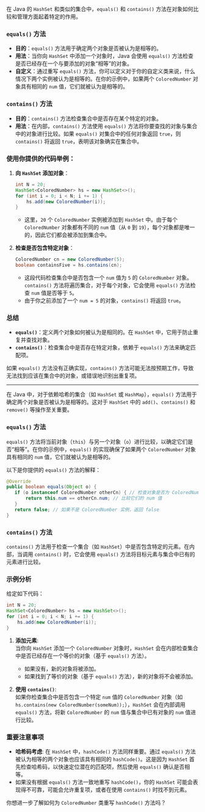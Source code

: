 在 Java 的 `HashSet` 和类似的集合中，`equals()` 和 `contains()` 方法在对象如何比较和管理方面起着特定的作用。

### `equals()` 方法

- **目的**：`equals()` 方法用于确定两个对象是否被认为是相等的。
- **用法**：当你向 `HashSet` 中添加一个对象时，Java 会使用 `equals()` 方法检查是否已经存在一个与要添加的对象“相等”的对象。
- **自定义**：通过重写 `equals()` 方法，你可以定义对于你的自定义类来说，什么情况下两个实例被认为是相等的。在你的示例中，如果两个 `ColoredNumber` 对象具有相同的 `num` 值，它们就被认为是相等的。

### `contains()` 方法

- **目的**：`contains()` 方法检查集合中是否存在某个特定的对象。
- **用法**：在内部，`contains()` 方法使用 `equals()` 方法将你要查找的对象与集合中的对象进行比较。如果 `equals()` 对集合中的任何对象返回 `true`，则 `contains()` 将返回 `true`，表明该对象确实在集合中。

### 使用你提供的代码举例：

1. **向 `HashSet` 添加对象**：
   ```java
   int N = 20;
   HashSet<ColoredNumber> hs = new HashSet<>();
   for (int i = 0; i < N; i += 1) {
       hs.add(new ColoredNumber(i));
   }
   ```
   - 这里，`20` 个 `ColoredNumber` 实例被添加到 `HashSet` 中。由于每个 `ColoredNumber` 对象都有不同的 `num` 值（从 `0` 到 `19`），每个对象都是唯一的，因此它们都会被添加到集合中。
   
2. **检查是否包含特定对象**：
   ```java
   ColoredNumber cn = new ColoredNumber(5);
   boolean containsFive = hs.contains(cn);
   ```
   - 这段代码检查集合中是否包含一个 `num` 值为 `5` 的 `ColoredNumber` 对象。`contains()` 方法将遍历集合，对于每个对象，它会使用 `equals()` 方法检查 `num` 值是否等于 `5`。
   - 由于你之前添加了一个 `num = 5` 的对象，`contains()` 将返回 `true`。

### 总结

- **`equals()`**：定义两个对象如何被认为是相同的。在 `HashSet` 中，它用于防止重复并查找对象。
- **`contains()`**：检查集合中是否存在特定对象，依赖于 `equals()` 方法来确定匹配项。

如果 `equals()` 方法没有正确实现，`contains()` 方法可能无法按预期工作，导致无法找到应该在集合中的对象，或错误地识别出重复项。

--------------

在 Java 中，对于依赖哈希的集合（如 `HashSet` 或 `HashMap`），`equals()` 方法用于确定两个对象是否被认为是相等的。这对于 `HashSet` 中的 `add()`、`contains()` 和 `remove()` 等操作至关重要。

### `equals()` 方法
`equals()` 方法将当前对象（`this`）与另一个对象（`o`）进行比较，以确定它们是否“相等”。在你的示例中，`equals()` 的实现确保了如果两个 `ColoredNumber` 对象具有相同的 `num` 值，它们就被认为是相等的。

以下是你提供的 `equals()` 方法的解释：

```java
@Override
public boolean equals(Object o) {
   if (o instanceof ColoredNumber otherCn) { // 检查对象是否为 ColoredNumber 实例
       return this.num == otherCn.num; // 比较它们的 num 值
   }
   return false; // 如果不是 ColoredNumber 实例，返回 false
}
```

### `contains()` 方法
`contains()` 方法用于检查一个集合（如 `HashSet`）中是否包含特定的元素。在内部，当调用 `contains()` 时，它会使用 `equals()` 方法将目标元素与集合中已有的元素进行比较。

### 示例分析

给定如下代码：

```java
int N = 20;
HashSet<ColoredNumber> hs = new HashSet<>();
for (int i = 0; i < N; i += 1) {
    hs.add(new ColoredNumber(i));
}
```

1. **添加元素**:  
   当你向 `HashSet` 添加一个 `ColoredNumber` 对象时，`HashSet` 会在内部检查集合中是否已经存在一个等价的对象（基于 `equals()` 方法）。
   - 如果没有，新的对象将被添加。
   - 如果找到了等价的对象（基于 `equals()` 方法），新的对象将不会被添加。

2. **使用 `contains()`**:  
   如果你检查集合中是否包含一个特定 `num` 值的 `ColoredNumber` 对象（如 `hs.contains(new ColoredNumber(someNum));`），`HashSet` 会在内部调用 `equals()` 方法，将新 `ColoredNumber` 的 `num` 值与集合中已有对象的 `num` 值进行比较。

### 重要注意事项
- **哈希码考虑**: 在 `HashSet` 中，`hashCode()` 方法同样重要。通过 `equals()` 方法被认为相等的两个对象也应该具有相同的 `hashCode()`。这是因为 `HashSet` 首先检查哈希码，以快速定位潜在的匹配项，然后使用 `equals()` 确认是否相等。
- 如果没有根据 `equals()` 方法一致地重写 `hashCode()`，你的 `HashSet` 可能会表现得不可靠，可能会允许重复项，或者在使用 `contains()` 时找不到元素。

你想进一步了解如何为 `ColoredNumber` 类重写 `hashCode()` 方法吗？